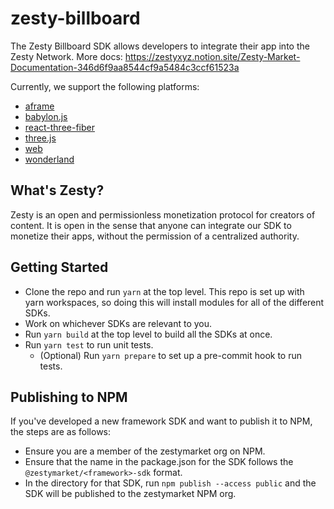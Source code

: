 # zesty-billboard

The Zesty Billboard SDK allows developers to integrate their app into the Zesty Network. More docs: https://zestyxyz.notion.site/Zesty-Market-Documentation-346d6f9aa8544cf9a5484c3ccf61523a

Currently, we support the following platforms:

- [aframe](https://github.com/zestymarket/billboard/tree/main/aframe)
- [babylon.js](https://github.com/zestymarket/billboard/tree/main/babylonjs)
- [react-three-fiber](https://github.com/zestymarket/billboard/tree/main/r3f)
- [three.js](https://github.com/zestymarket/billboard/tree/main/threejs)
- [web](https://github.com/zestymarket/billboard/tree/main/web)
- [wonderland](https://github.com/zestymarket/billboard/tree/main/wonderland)

## What's Zesty?

Zesty is an open and permissionless monetization protocol for creators of content. It is open in the sense that anyone can integrate our SDK to monetize their apps, without the permission of a centralized authority.

## Getting Started

- Clone the repo and run `yarn` at the top level. This repo is set up with yarn workspaces, so doing this will install modules for all of the different SDKs.
- Work on whichever SDKs are relevant to you.
- Run `yarn build` at the top level to build all the SDKs at once.
- Run `yarn test` to run unit tests.
  - (Optional) Run `yarn prepare` to set up a pre-commit hook to run tests.

## Publishing to NPM

If you've developed a new framework SDK and want to publish it to NPM, the steps are as follows:

- Ensure you are a member of the zestymarket org on NPM.
- Ensure that the name in the package.json for the SDK follows the `@zestymarket/<framework>-sdk` format.
- In the directory for that SDK, run `npm publish --access public` and the SDK will be published to the zestymarket NPM org.
